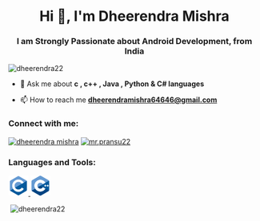 <h1 align="center">Hi 👋, I'm Dheerendra Mishra</h1>
<h3 align="center">I am Strongly Passionate about Android Development, from India</h3>

<p align="left"> <img src="https://komarev.com/ghpvc/?username=dheerendra22&label=Profile%20views&color=0e75b6&style=flat" alt="dheerendra22" /> </p>

- 💬 Ask me about **c , c++ , Java , Python & C# languages**

- 📫 How to reach me **dheerendramishra64646@gmail.com**


<h3 align="left">Connect with me:</h3>
<p align="left">
<a href="https://fb.com/dheerendra mishra" target="blank"><img align="center" src="https://raw.githubusercontent.com/rahuldkjain/github-profile-readme-generator/master/src/images/icons/Social/facebook.svg" alt="dheerendra mishra" height="30" width="40" /></a>
<a href="https://instagram.com/mr.pransu22" target="blank"><img align="center" src="https://raw.githubusercontent.com/rahuldkjain/github-profile-readme-generator/master/src/images/icons/Social/instagram.svg" alt="mr.pransu22" height="30" width="40" /></a>
</p>

<h3 align="left">Languages and Tools:</h3>
<p align="left"> <a href="https://www.cprogramming.com/" target="_blank" rel="noreferrer"> <img src="https://raw.githubusercontent.com/devicons/devicon/master/icons/c/c-original.svg" alt="c" width="40" height="40"/> </a> <a href="https://www.w3schools.com/cpp/" target="_blank" rel="noreferrer"> <img src="https://raw.githubusercontent.com/devicons/devicon/master/icons/cplusplus/cplusplus-original.svg" alt="cplusplus" width="40" height="40"/> </a> </p>

<p>&nbsp;<img align="center" src="https://github-readme-stats.vercel.app/api?username=dheerendra22&show_icons=true&locale=en" alt="dheerendra22" /></p>
